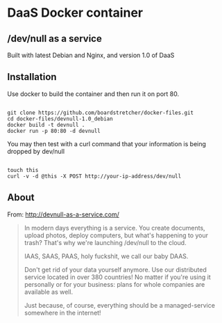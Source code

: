 # DaaS Docker container
## /dev/null as a service

Built with latest Debian and Nginx, and version 1.0 of DaaS

## Installation
Use docker to build the container and then run it on port 80.

<code>
git clone https://github.com/boardstretcher/docker-files.git
cd docker-files/devnull-1.0_debian
docker build -t devnull .
docker run -p 80:80 -d devnull
</code>

You may then test with a curl command that your information is being dropped by dev/null

<code>
touch this
curl -v -d @this -X POST http://your-ip-address/dev/null
</code>

## About

From: http://devnull-as-a-service.com/
> In modern days everything is a service. You create documents, upload photos, deploy computers, but what's happening to your trash? That's why we're launching /dev/null to the cloud.
>
> IAAS, SAAS, PAAS, holy fuckshit, we call our baby DAAS.
>
> Don't get rid of your data yourself anymore. Use our distributed service located in over 380 countries! No matter if you're using it personally or for your business: plans for whole companies are available as well.
>
> Just because, of course, everything should be a managed-service somewhere in the internet!

